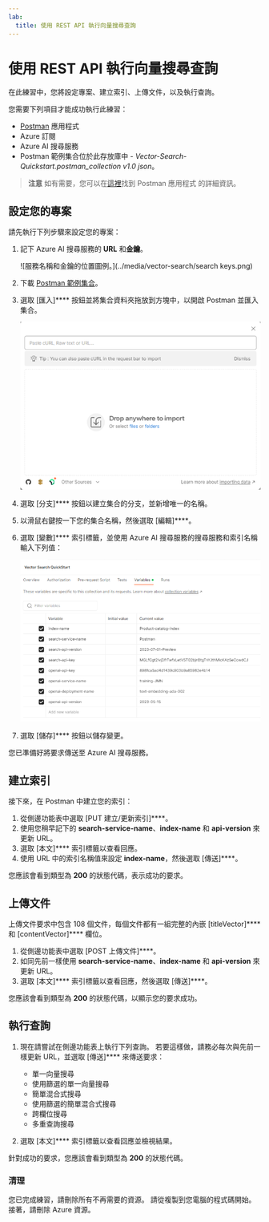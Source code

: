 ```yaml
---
lab:
  title: 使用 REST API 執行向量搜尋查詢
---
```


# 使用 REST API 執行向量搜尋查詢

在此練習中，您將設定專案、建立索引、上傳文件，以及執行查詢。

您需要下列項目才能成功執行此練習：

- [Postman](https://www.postman.com/downloads/) 應用程式
- Azure 訂閱
- Azure AI 搜尋服務
- Postman 範例集合位於此存放庫中 - *Vector-Search-Quickstart.postman_collection v1.0 json*。

> **注意** 如有需要，您可以在[這裡](https://learn.microsoft.com/en-us/azure/search/search-get-started-rest)找到 Postman 應用程式 的詳細資訊。

## 設定您的專案

請先執行下列步驟來設定您的專案：

1. 記下 Azure AI 搜尋服務的 **URL** 和**金鑰**。

    ![服務名稱和金鑰的位置圖例。](../media/vector-search/search keys.png)

1. 下載 [Postman 範例集合](https://github.com/MicrosoftLearning/mslearn-knowledge-mining/blob/main/Labfiles/10-vector-search/Vector%20Search.postman_collection%20v1.0.json)。
1. 選取 [匯入]**** 按鈕並將集合資料夾拖放到方塊中，以開啟 Postman 並匯入集合。

    ![[匯入] 對話方塊的影像](../media/vector-search/import.png)

1. 選取 [分支]**** 按鈕以建立集合的分支，並新增唯一的名稱。
1. 以滑鼠右鍵按一下您的集合名稱，然後選取 [編輯]****。
1. 選取 [變數]**** 索引標籤，並使用 Azure AI 搜尋服務的搜尋服務和索引名稱輸入下列值：

    ![顯示變數設定範例的圖表](../media/vector-search/variables.png)

1. 選取 [儲存]**** 按鈕以儲存變更。

您已準備好將要求傳送至 Azure AI 搜尋服務。

## 建立索引

接下來，在 Postman 中建立您的索引：

1. 從側邊功能表中選取 [PUT 建立/更新索引]****。
1. 使用您稍早記下的 **search-service-name**、**index-name** 和 **api-version** 來更新 URL。
1. 選取 [本文]**** 索引標籤以查看回應。
1. 使用 URL 中的索引名稱值來設定 **index-name**，然後選取 [傳送]****。

您應該會看到類型為 **200** 的狀態代碼，表示成功的要求。

## 上傳文件

上傳文件要求中包含 108 個文件，每個文件都有一組完整的內嵌 [titleVector]**** 和 [contentVector]**** 欄位。

1. 從側邊功能表中選取 [POST 上傳文件]****。
1. 如同先前一樣使用 **search-service-name**、**index-name** 和 **api-version** 來更新 URL。
1. 選取 [本文]**** 索引標籤以查看回應，然後選取 [傳送]****。

您應該會看到類型為 **200** 的狀態代碼，以顯示您的要求成功。

## 執行查詢

1. 現在請嘗試在側邊功能表上執行下列查詢。 若要這樣做，請務必每次與先前一樣更新 URL，並選取 [傳送]**** 來傳送要求：

    - 單一向量搜尋
    - 使用篩選的單一向量搜尋
    - 簡單混合式搜尋
    - 使用篩選的簡單混合式搜尋
    - 跨欄位搜尋
    - 多重查詢搜尋

1. 選取 [本文]**** 索引標籤以查看回應並檢視結果。

針對成功的要求，您應該會看到類型為 **200** 的狀態代碼。

### 清理

您已完成練習，請刪除所有不再需要的資源。 請從複製到您電腦的程式碼開始。 接著，請刪除 Azure 資源。
